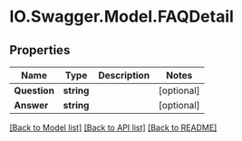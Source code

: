 # IO.Swagger.Model.FAQDetail
## Properties

Name | Type | Description | Notes
------------ | ------------- | ------------- | -------------
**Question** | **string** |  | [optional] 
**Answer** | **string** |  | [optional] 

[[Back to Model list]](../README.md#documentation-for-models) [[Back to API list]](../README.md#documentation-for-api-endpoints) [[Back to README]](../README.md)

